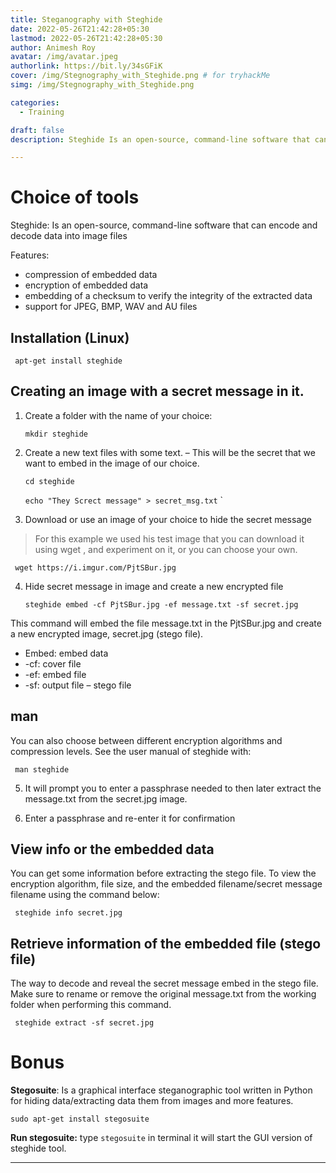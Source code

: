 ```yaml
---
title: Steganography with Steghide
date: 2022-05-26T21:42:28+05:30
lastmod: 2022-05-26T21:42:28+05:30
author: Animesh Roy
avatar: /img/avatar.jpeg
authorlink: https://bit.ly/34sGFiK
cover: /img/Stegnography_with_Steghide.png # for tryhackMe
simg: /img/Stegnography_with_Steghide.png

categories:
  - Training

draft: false
description: Steghide Is an open-source, command-line software that can encode and decode data into image files

---
```


# Choice of tools

Steghide: Is an open-source, command-line software that can encode and decode data into image files

Features:

* compression of embedded data
* encryption of embedded data
* embedding of a checksum to verify the integrity of the extracted data
* support for JPEG, BMP, WAV and AU files

## Installation (Linux)

     apt-get install steghide

## Creating an image with a secret message in it.

1. Create a folder with the name of your choice:
     
     `mkdir steghide`

2. Create a new text files with some text. – This will be the secret that we want to embed in the image of our choice.

     `cd steghide`

     `echo "They Screct message" > secret_msg.txt`
`
3. Download or use an image of your choice to hide the secret message

> For this example we used his test image that you can download it using wget <image link>, and experiment on it, or you can choose your own.

     wget https://i.imgur.com/PjtSBur.jpg

4. Hide secret message in image and create a new encrypted file

     `steghide embed -cf PjtSBur.jpg -ef message.txt -sf secret.jpg`

This command will embed the file message.txt in the PjtSBur.jpg and create a new encrypted image, secret.jpg (stego file).

* Embed: embed data
* -cf: cover file
* -ef: embed file
* -sf: output file – stego file

## man 
You can also choose between different encryption algorithms and compression levels.
See the user manual of steghide with: 

     man steghide

5. It will prompt you to enter a passphrase needed to then later extract the message.txt from the secret.jpg image.

6. Enter a passphrase and re-enter it for confirmation

## View info or the embedded data

You can get some information before extracting the stego file. To view the encryption algorithm, file size, and the embedded filename/secret message filename using the command below:

     steghide info secret.jpg


## Retrieve information of the embedded file (stego file)
The way to decode and reveal the secret message embed in the stego file. Make sure to rename or remove the original message.txt from the working folder when performing this command.


     steghide extract -sf secret.jpg


# Bonus 
**Stegosuite**: Is a graphical interface steganographic tool written in Python for hiding data/extracting data them from images and more features.

`sudo apt-get install stegosuite`

**Run stegosuite:** type `stegosuite` in terminal it will start the GUI version of steghide tool. 

---
<!-- Google Ads -->

<script async src="https://pagead2.googlesyndication.com/pagead/js/adsbygoogle.js"></script>
<ins class="adsbygoogle"
     style="display:block; text-align:center;"
     data-ad-layout="in-article"
     data-ad-format="fluid"
     data-ad-client="ca-pub-3526678290068011"
     data-ad-slot="7160066188"></ins>
<script>
     (adsbygoogle = window.adsbygoogle || []).push({});
</script>
<!-- END -->


<script data-name="BMC-Widget" data-cfasync="false" src="https://cdnjs.buymeacoffee.com/1.0.0/widget.prod.min.js" data-id="anir0y" data-description="Support me on Buy me a coffee!" data-message="" data-color="#5F7FFF" data-position="Right" data-x_margin="18" data-y_margin="18"></script>

<!-- EOF -->
